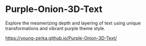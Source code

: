 # Purple-Onion-3D-Text
Explore the mesmerizing depth and layering of text using unique transformations and vibrant purple theme style.

https://young-zerka.github.io/Purple-Onion-3D-Text/
